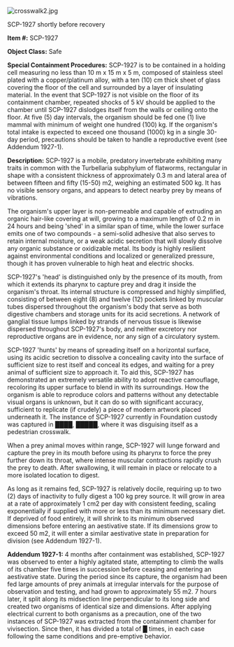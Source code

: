 ![crosswalk2.jpg](http://scp-wiki.wdfiles.com/local--files/scp-1927/crosswalk2.jpg)

SCP-1927 shortly before recovery

**Item #:** SCP-1927

**Object Class:** Safe

**Special Containment Procedures:** SCP-1927 is to be contained in a holding cell measuring no less than 10 m x 15 m x 5 m, composed of stainless steel plated with a copper/platinum alloy, with a ten (10) cm thick sheet of glass covering the floor of the cell and surrounded by a layer of insulating material. In the event that SCP-1927 is not visible on the floor of its containment chamber, repeated shocks of 5 kV should be applied to the chamber until SCP-1927 dislodges itself from the walls or ceiling onto the floor. At five (5) day intervals, the organism should be fed one (1) live mammal with minimum of weight one hundred (100) kg. If the organism's total intake is expected to exceed one thousand (1000) kg in a single 30-day period, precautions should be taken to handle a reproductive event (see Addendum 1927-1).

**Description:** SCP-1927 is a mobile, predatory invertebrate exhibiting many traits in common with the Turbellaria subphylum of flatworms, rectangular in shape with a consistent thickness of approximately 0.3 m and lateral area of between fifteen and fifty (15-50) m2, weighing an estimated 500 kg. It has no visible sensory organs, and appears to detect nearby prey by means of vibrations.

The organism's upper layer is non-permeable and capable of extruding an organic hair-like covering at will, growing to a maximum length of 0.2 m in 24 hours and being 'shed' in a similar span of time, while the lower surface emits one of two compounds - a semi-solid adhesive that also serves to retain internal moisture, or a weak acidic secretion that will slowly dissolve any organic substance or oxidizable metal. Its body is highly resilient against environmental conditions and localized or generalized pressure, though it has proven vulnerable to high heat and electric shocks.

SCP-1927's 'head' is distinguished only by the presence of its mouth, from which it extends its pharynx to capture prey and drag it inside the organism's throat. Its internal structure is compressed and highly simplified, consisting of between eight (8) and twelve (12) pockets linked by muscular tubes dispersed throughout the organism's body that serve as both digestive chambers and storage units for its acid secretions. A network of ganglial tissue lumps linked by strands of nervous tissue is likewise dispersed throughout SCP-1927's body, and neither excretory nor reproductive organs are in evidence, nor any sign of a circulatory system.

SCP-1927 'hunts' by means of spreading itself on a horizontal surface, using its acidic secretion to dissolve a concealing cavity into the surface of sufficient size to rest itself and conceal its edges, and waiting for a prey animal of sufficient size to approach it. To aid this, SCP-1927 has demonstrated an extremely versatile ability to adopt reactive camouflage, recoloring its upper surface to blend in with its surroundings. How the organism is able to reproduce colors and patterns without any detectable visual organs is unknown, but it can do so with significant accuracy, sufficient to replicate (if crudely) a piece of modern artwork placed underneath it. The instance of SCP-1927 currently in Foundation custody was captured in ████, █████, where it was disguising itself as a pedestrian crosswalk.

When a prey animal moves within range, SCP-1927 will lunge forward and capture the prey in its mouth before using its pharynx to force the prey further down its throat, where intense muscular contractions rapidly crush the prey to death. After swallowing, it will remain in place or relocate to a more isolated location to digest.

As long as it remains fed, SCP-1927 is relatively docile, requiring up to two (2) days of inactivity to fully digest a 100 kg prey source. It will grow in area at a rate of approximately 1 cm2 per day with consistent feeding, scaling exponentially if supplied with more or less than its minimum necessary diet. If deprived of food entirely, it will shrink to its minimum observed dimensions before entering an aestivative state. If its dimensions grow to exceed 50 m2, it will enter a similar aestivative state in preparation for division (see Addendum 1927-1).

**Addendum 1927-1:** 4 months after containment was established, SCP-1927 was observed to enter a highly agitated state, attempting to climb the walls of its chamber five times in succession before ceasing and entering an aestivative state. During the period since its capture, the organism had been fed large amounts of prey animals at irregular intervals for the purpose of observation and testing, and had grown to approximately 55 m2. 7 hours later, it split along its midsection line perpendicular to its long side and created two organisms of identical size and dimensions. After applying electrical current to both organisms as a precaution, one of the two instances of SCP-1927 was extracted from the containment chamber for vivisection. Since then, it has divided a total of █ times, in each case following the same conditions and pre-emptive behavior.